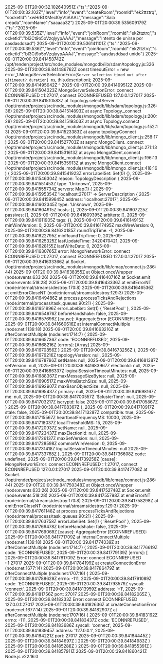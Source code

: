 2025-09-01T20:00:32.102640951Z {"ts":"2025-09-01T20:00:32.102Z","level":"info","event":"createRoom","roomId":"ek2ttztrq","socketId":"xwHrBfXMecI0yVtiAAAL","message":"Sala creada","roomName":"saaaaa32"}
2025-09-01T20:00:39.535609179Z {"ts":"2025-09-01T20:00:39.535Z","level":"info","event":"joinRoom","roomId":"ek2ttztrq","socketId":"bl3Ct9o5oVzqlyypAAAJ","message":"Intento de unirse por aasdasddsad"}
2025-09-01T20:00:39.536141101Z {"ts":"2025-09-01T20:00:39.536Z","level":"info","event":"joinRoom","roomId":"ek2ttztrq","socketId":"bl3Ct9o5oVzqlyypAAAJ","message":"aasdasddsad unido"}
2025-09-01T20:00:39.841458742Z /opt/render/project/src/node_modules/mongodb/lib/sdam/topology.js:326
2025-09-01T20:00:39.841486762Z                 const timeoutError = new error_1.MongoServerSelectionError(`Server selection timed out after ${timeout?.duration} ms`, this.description);
2025-09-01T20:00:39.841495642Z                                      ^
2025-09-01T20:00:39.841499512Z 
2025-09-01T20:00:39.841504323Z MongoServerSelectionError: connect ECONNREFUSED ::1:27017, connect ECONNREFUSED 127.0.0.1:27017
2025-09-01T20:00:39.841510583Z     at Topology.selectServer (/opt/render/project/src/node_modules/mongodb/lib/sdam/topology.js:326:38)
2025-09-01T20:00:39.841514893Z     at async Topology._connect (/opt/render/project/src/node_modules/mongodb/lib/sdam/topology.js:200:28)
2025-09-01T20:00:39.841519303Z     at async Topology.connect (/opt/render/project/src/node_modules/mongodb/lib/sdam/topology.js:152:13)
2025-09-01T20:00:39.841523383Z     at async topologyConnect (/opt/render/project/src/node_modules/mongodb/lib/mongo_client.js:258:17)
2025-09-01T20:00:39.841527703Z     at async MongoClient._connect (/opt/render/project/src/node_modules/mongodb/lib/mongo_client.js:271:13)
2025-09-01T20:00:39.841531613Z     at async MongoClient.connect (/opt/render/project/src/node_modules/mongodb/lib/mongo_client.js:196:13)
2025-09-01T20:00:39.841535913Z     at async MongoClient.connect (/opt/render/project/src/node_modules/mongodb/lib/mongo_client.js:418:16) {
2025-09-01T20:00:39.841541923Z   errorLabelSet: Set(0) {},
2025-09-01T20:00:39.841546304Z   reason: TopologyDescription {
2025-09-01T20:00:39.841551453Z     type: 'Unknown',
2025-09-01T20:00:39.841555734Z     servers: Map(1) {
2025-09-01T20:00:39.841595354Z       'localhost:27017' => ServerDescription {
2025-09-01T20:00:39.841599645Z         address: 'localhost:27017',
2025-09-01T20:00:39.841602345Z         type: 'Unknown',
2025-09-01T20:00:39.841604915Z         hosts: [],
2025-09-01T20:00:39.841607225Z         passives: [],
2025-09-01T20:00:39.841609395Z         arbiters: [],
2025-09-01T20:00:39.841611905Z         tags: {},
2025-09-01T20:00:39.841614915Z         minWireVersion: 0,
2025-09-01T20:00:39.841617495Z         maxWireVersion: 0,
2025-09-01T20:00:39.841620185Z         roundTripTime: -1,
2025-09-01T20:00:39.841622795Z         minRoundTripTime: 0,
2025-09-01T20:00:39.841625325Z         lastUpdateTime: 3420470421,
2025-09-01T20:00:39.841628155Z         lastWriteDate: 0,
2025-09-01T20:00:39.841630765Z         error: MongoNetworkError: connect ECONNREFUSED ::1:27017, connect ECONNREFUSED 127.0.0.1:27017
2025-09-01T20:00:39.841633366Z             at Socket.<anonymous> (/opt/render/project/src/node_modules/mongodb/lib/cmap/connect.js:286:44)
2025-09-01T20:00:39.841638355Z             at Object.onceWrapper (node:events:633:26)
2025-09-01T20:00:39.841640716Z             at Socket.emit (node:events:518:28)
2025-09-01T20:00:39.841643336Z             at emitErrorNT (node:internal/streams/destroy:170:8)
2025-09-01T20:00:39.841646536Z             at emitErrorCloseNT (node:internal/streams/destroy:129:3)
2025-09-01T20:00:39.841649486Z             at process.processTicksAndRejections (node:internal/process/task_queues:90:21) {
2025-09-01T20:00:39.841651996Z           errorLabelSet: Set(1) { 'ResetPool' },
2025-09-01T20:00:39.841654976Z           beforeHandshake: false,
2025-09-01T20:00:39.841657696Z           [cause]: AggregateError [ECONNREFUSED]: 
2025-09-01T20:00:39.841660616Z               at internalConnectMultiple (node:net:1139:18)
2025-09-01T20:00:39.841663216Z               at afterConnectMultiple (node:net:1714:7) {
2025-09-01T20:00:39.841665736Z             code: 'ECONNREFUSED',
2025-09-01T20:00:39.841668216Z             [errors]: [Array]
2025-09-01T20:00:39.841670856Z           }
2025-09-01T20:00:39.841673256Z         },
2025-09-01T20:00:39.841676216Z         topologyVersion: null,
2025-09-01T20:00:39.841678796Z         setName: null,
2025-09-01T20:00:39.841681387Z         setVersion: null,
2025-09-01T20:00:39.841683967Z         electionId: null,
2025-09-01T20:00:39.841686337Z         logicalSessionTimeoutMinutes: null,
2025-09-01T20:00:39.841688367Z         maxMessageSizeBytes: null,
2025-09-01T20:00:39.841690517Z         maxWriteBatchSize: null,
2025-09-01T20:00:39.841692907Z         maxBsonObjectSize: null,
2025-09-01T20:00:39.841695437Z         primary: null,
2025-09-01T20:00:39.841698167Z         me: null,
2025-09-01T20:00:39.841700557Z         '$clusterTime': null,
2025-09-01T20:00:39.841703217Z         iscryptd: false
2025-09-01T20:00:39.841705867Z       }
2025-09-01T20:00:39.841708367Z     },
2025-09-01T20:00:39.841710917Z     stale: false,
2025-09-01T20:00:39.841713287Z     compatible: true,
2025-09-01T20:00:39.841715567Z     heartbeatFrequencyMS: 10000,
2025-09-01T20:00:39.841718037Z     localThresholdMS: 15,
2025-09-01T20:00:39.841720937Z     setName: null,
2025-09-01T20:00:39.841723437Z     maxElectionId: null,
2025-09-01T20:00:39.841726137Z     maxSetVersion: null,
2025-09-01T20:00:39.841728598Z     commonWireVersion: 0,
2025-09-01T20:00:39.841731418Z     logicalSessionTimeoutMinutes: null
2025-09-01T20:00:39.841733768Z   },
2025-09-01T20:00:39.841736608Z   code: undefined,
2025-09-01T20:00:39.841739258Z   [cause]: MongoNetworkError: connect ECONNREFUSED ::1:27017, connect ECONNREFUSED 127.0.0.1:27017
2025-09-01T20:00:39.841747708Z       at Socket.<anonymous> (/opt/render/project/src/node_modules/mongodb/lib/cmap/connect.js:286:44)
2025-09-01T20:00:39.841750348Z       at Object.onceWrapper (node:events:633:26)
2025-09-01T20:00:39.841752748Z       at Socket.emit (node:events:518:28)
2025-09-01T20:00:39.841755798Z       at emitErrorNT (node:internal/streams/destroy:170:8)
2025-09-01T20:00:39.841758298Z       at emitErrorCloseNT (node:internal/streams/destroy:129:3)
2025-09-01T20:00:39.841761148Z       at process.processTicksAndRejections (node:internal/process/task_queues:90:21) {
2025-09-01T20:00:39.841763758Z     errorLabelSet: Set(1) { 'ResetPool' },
2025-09-01T20:00:39.841766478Z     beforeHandshake: false,
2025-09-01T20:00:39.841769069Z     [cause]: AggregateError [ECONNREFUSED]: 
2025-09-01T20:00:39.841771709Z         at internalConnectMultiple (node:net:1139:18)
2025-09-01T20:00:39.841774039Z         at afterConnectMultiple (node:net:1714:7) {
2025-09-01T20:00:39.841776619Z       code: 'ECONNREFUSED',
2025-09-01T20:00:39.841779139Z       [errors]: [
2025-09-01T20:00:39.841781709Z         Error: connect ECONNREFUSED ::1:27017
2025-09-01T20:00:39.841784199Z             at createConnectionError (node:net:1677:14)
2025-09-01T20:00:39.841786479Z             at afterConnectMultiple (node:net:1707:16) {
2025-09-01T20:00:39.841788629Z           errno: -111,
2025-09-01T20:00:39.841791089Z           code: 'ECONNREFUSED',
2025-09-01T20:00:39.841793579Z           syscall: 'connect',
2025-09-01T20:00:39.841813959Z           address: '::1',
2025-09-01T20:00:39.84181756Z           port: 27017
2025-09-01T20:00:39.84182065Z         },
2025-09-01T20:00:39.8418233Z         Error: connect ECONNREFUSED 127.0.0.1:27017
2025-09-01T20:00:39.84182636Z             at createConnectionError (node:net:1677:14)
2025-09-01T20:00:39.84182907Z             at afterConnectMultiple (node:net:1707:16) {
2025-09-01T20:00:39.84183162Z           errno: -111,
2025-09-01T20:00:39.84183437Z           code: 'ECONNREFUSED',
2025-09-01T20:00:39.84183686Z           syscall: 'connect',
2025-09-01T20:00:39.84183945Z           address: '127.0.0.1',
2025-09-01T20:00:39.84184221Z           port: 27017
2025-09-01T20:00:39.84184445Z         }
2025-09-01T20:00:39.84184697Z       ]
2025-09-01T20:00:39.84184983Z     }
2025-09-01T20:00:39.84185288Z   }
2025-09-01T20:00:39.841855391Z }
2025-09-01T20:00:39.841857911Z 
2025-09-01T20:00:39.841860421Z Node.js v22.16.0